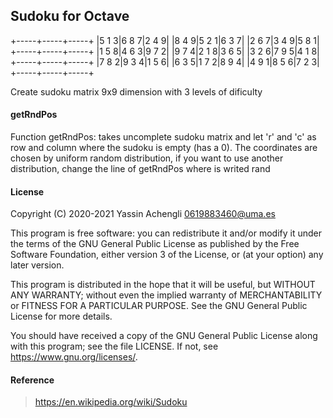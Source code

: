 ## Sudoku for Octave

+-----+-----+-----+
|5 1 3|6 8 7|2 4 9|
|8 4 9|5 2 1|6 3 7|
|2 6 7|3 4 9|5 8 1|
+-----+-----+-----+
|1 5 8|4 6 3|9 7 2|
|9 7 4|2 1 8|3 6 5|
|3 2 6|7 9 5|4 1 8|
+-----+-----+-----+
|7 8 2|9 3 4|1 5 6|
|6 3 5|1 7 2|8 9 4|
|4 9 1|8 5 6|7 2 3|
+-----+-----+-----+

Create sudoku matrix 9x9 dimension with 3 levels of dificulty

#### getRndPos
Function getRndPos: takes uncomplete sudoku matrix and let 'r' and 'c' as row and column where the sudoku is empty (has a 0). The coordinates are chosen by uniform random distribution, if you want to use another distribution, change the line of getRndPos where is writed rand

#### License 
 Copyright (C) 2020-2021 Yassin Achengli <0619883460@uma.es> 

This program is free software: you can redistribute it and/or modify  it under the terms of the GNU General Public License as published by the Free Software Foundation, either version 3 of the License, or (at your option) any later version.

 This program is distributed in the hope that it will be useful, but WITHOUT ANY WARRANTY; without even the implied warranty of MERCHANTABILITY or FITNESS FOR A PARTICULAR PURPOSE.  See the GNU General Public License for more details. 
 
You should have received a copy of the GNU General Public License along with this program; see the file LICENSE.  If not, see <https://www.gnu.org/licenses/>.

#### Reference 
> https://en.wikipedia.org/wiki/Sudoku
